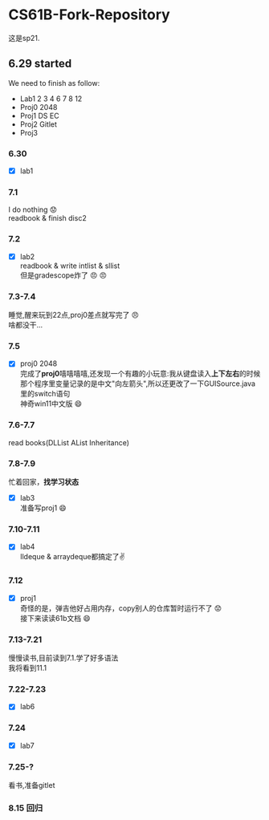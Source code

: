 # CS61B-Fork-Repository
这是sp21. 
## 6.29 started
We need to finish as follow:
- Lab1 2 3 4 6 7 8 12 
- Proj0 2048
- Proj1 DS EC
- Proj2 Gitlet
- Proj3
### 6.30
- [x] lab1
### 7.1
I do nothing :worried:  
readbook & finish disc2  
### 7.2
- [x] lab2  
readbook & write intlist & sllist   
但是gradescope炸了 :angry: :angry:  
### 7.3-7.4
睡觉,醒来玩到22点,proj0差点就写完了 :angry:  
啥都没干...
### 7.5
- [x] proj0 2048  
完成了**proj0**嘻嘻嘻嘻,还发现一个有趣的小玩意:我从键盘读入**上下左右**的时候  
那个程序里变量记录的是中文"向左箭头",所以还更改了一下GUISource.java里的switch语句  
神奇win11中文版 :smile:
### 7.6-7.7
read books(DLList AList Inheritance) 
### 7.8-7.9
忙着回家，**找学习状态**  
- [x] lab3  
准备写proj1 :smile:
### 7.10-7.11
- [x] lab4  
lldeque & arraydeque都搞定了✌
### 7.12
- [x] proj1  
奇怪的是，弹吉他好占用内存，copy别人的仓库暂时运行不了 :worried:   
接下来读读61b文档 :smile:
### 7.13-7.21
慢慢读书,目前读到7.1.学了好多语法  
我将看到11.1
### 7.22-7.23
- [x] lab6
### 7.24
- [x] lab7
### 7.25-?
看书,准备gitlet
### 8.15 回归